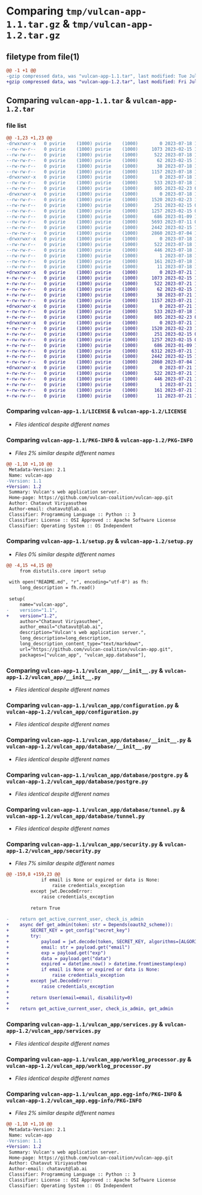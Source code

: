 # Comparing `tmp/vulcan-app-1.1.tar.gz` & `tmp/vulcan-app-1.2.tar.gz`

## filetype from file(1)

```diff
@@ -1 +1 @@
-gzip compressed data, was "vulcan-app-1.1.tar", last modified: Tue Jul 18 13:53:35 2023, max compression
+gzip compressed data, was "vulcan-app-1.2.tar", last modified: Fri Jul 21 10:27:14 2023, max compression
```

## Comparing `vulcan-app-1.1.tar` & `vulcan-app-1.2.tar`

### file list

```diff
@@ -1,23 +1,23 @@
-drwxrwxr-x   0 pvirie    (1000) pvirie    (1000)        0 2023-07-18 13:53:35.213420 vulcan-app-1.1/
--rw-rw-r--   0 pvirie    (1000) pvirie    (1000)     1073 2023-02-15 10:28:00.000000 vulcan-app-1.1/LICENSE
--rw-rw-r--   0 pvirie    (1000) pvirie    (1000)      522 2023-07-18 13:53:35.213420 vulcan-app-1.1/PKG-INFO
--rw-rw-r--   0 pvirie    (1000) pvirie    (1000)       62 2023-02-15 10:28:00.000000 vulcan-app-1.1/README.md
--rw-rw-r--   0 pvirie    (1000) pvirie    (1000)       38 2023-07-18 13:53:35.213420 vulcan-app-1.1/setup.cfg
--rw-rw-r--   0 pvirie    (1000) pvirie    (1000)     1157 2023-07-18 13:52:59.000000 vulcan-app-1.1/setup.py
-drwxrwxr-x   0 pvirie    (1000) pvirie    (1000)        0 2023-07-18 13:53:35.213420 vulcan-app-1.1/vulcan_app/
--rw-rw-r--   0 pvirie    (1000) pvirie    (1000)      533 2023-07-18 13:53:23.000000 vulcan-app-1.1/vulcan_app/__init__.py
--rw-rw-r--   0 pvirie    (1000) pvirie    (1000)      805 2023-02-23 08:06:39.000000 vulcan-app-1.1/vulcan_app/configuration.py
-drwxrwxr-x   0 pvirie    (1000) pvirie    (1000)        0 2023-07-18 13:53:35.213420 vulcan-app-1.1/vulcan_app/database/
--rw-rw-r--   0 pvirie    (1000) pvirie    (1000)     1520 2023-02-23 13:43:03.000000 vulcan-app-1.1/vulcan_app/database/__init__.py
--rw-rw-r--   0 pvirie    (1000) pvirie    (1000)      251 2023-02-15 06:39:24.000000 vulcan-app-1.1/vulcan_app/database/mongo.py
--rw-rw-r--   0 pvirie    (1000) pvirie    (1000)     1257 2023-02-15 06:59:22.000000 vulcan-app-1.1/vulcan_app/database/postgre.py
--rw-rw-r--   0 pvirie    (1000) pvirie    (1000)      686 2023-01-09 13:08:56.000000 vulcan-app-1.1/vulcan_app/database/tunnel.py
--rw-rw-r--   0 pvirie    (1000) pvirie    (1000)     5693 2023-07-11 08:26:50.000000 vulcan-app-1.1/vulcan_app/security.py
--rw-rw-r--   0 pvirie    (1000) pvirie    (1000)     2442 2023-02-15 10:40:00.000000 vulcan-app-1.1/vulcan_app/services.py
--rw-rw-r--   0 pvirie    (1000) pvirie    (1000)     2860 2023-07-04 14:18:15.000000 vulcan-app-1.1/vulcan_app/worklog_processor.py
-drwxrwxr-x   0 pvirie    (1000) pvirie    (1000)        0 2023-07-18 13:53:35.213420 vulcan-app-1.1/vulcan_app.egg-info/
--rw-rw-r--   0 pvirie    (1000) pvirie    (1000)      522 2023-07-18 13:53:35.000000 vulcan-app-1.1/vulcan_app.egg-info/PKG-INFO
--rw-rw-r--   0 pvirie    (1000) pvirie    (1000)      446 2023-07-18 13:53:35.000000 vulcan-app-1.1/vulcan_app.egg-info/SOURCES.txt
--rw-rw-r--   0 pvirie    (1000) pvirie    (1000)        1 2023-07-18 13:53:35.000000 vulcan-app-1.1/vulcan_app.egg-info/dependency_links.txt
--rw-rw-r--   0 pvirie    (1000) pvirie    (1000)      161 2023-07-18 13:53:35.000000 vulcan-app-1.1/vulcan_app.egg-info/requires.txt
--rw-rw-r--   0 pvirie    (1000) pvirie    (1000)       11 2023-07-18 13:53:35.000000 vulcan-app-1.1/vulcan_app.egg-info/top_level.txt
+drwxrwxr-x   0 pvirie    (1000) pvirie    (1000)        0 2023-07-21 10:27:14.105609 vulcan-app-1.2/
+-rw-rw-r--   0 pvirie    (1000) pvirie    (1000)     1073 2023-02-15 10:28:00.000000 vulcan-app-1.2/LICENSE
+-rw-rw-r--   0 pvirie    (1000) pvirie    (1000)      522 2023-07-21 10:27:14.105609 vulcan-app-1.2/PKG-INFO
+-rw-rw-r--   0 pvirie    (1000) pvirie    (1000)       62 2023-02-15 10:28:00.000000 vulcan-app-1.2/README.md
+-rw-rw-r--   0 pvirie    (1000) pvirie    (1000)       38 2023-07-21 10:27:14.105609 vulcan-app-1.2/setup.cfg
+-rw-rw-r--   0 pvirie    (1000) pvirie    (1000)     1157 2023-07-21 10:24:12.000000 vulcan-app-1.2/setup.py
+drwxrwxr-x   0 pvirie    (1000) pvirie    (1000)        0 2023-07-21 10:27:14.105609 vulcan-app-1.2/vulcan_app/
+-rw-rw-r--   0 pvirie    (1000) pvirie    (1000)      533 2023-07-18 13:53:23.000000 vulcan-app-1.2/vulcan_app/__init__.py
+-rw-rw-r--   0 pvirie    (1000) pvirie    (1000)      805 2023-02-23 08:06:39.000000 vulcan-app-1.2/vulcan_app/configuration.py
+drwxrwxr-x   0 pvirie    (1000) pvirie    (1000)        0 2023-07-21 10:27:14.105609 vulcan-app-1.2/vulcan_app/database/
+-rw-rw-r--   0 pvirie    (1000) pvirie    (1000)     1520 2023-02-23 13:43:03.000000 vulcan-app-1.2/vulcan_app/database/__init__.py
+-rw-rw-r--   0 pvirie    (1000) pvirie    (1000)      251 2023-02-15 06:39:24.000000 vulcan-app-1.2/vulcan_app/database/mongo.py
+-rw-rw-r--   0 pvirie    (1000) pvirie    (1000)     1257 2023-02-15 06:59:22.000000 vulcan-app-1.2/vulcan_app/database/postgre.py
+-rw-rw-r--   0 pvirie    (1000) pvirie    (1000)      686 2023-01-09 13:08:56.000000 vulcan-app-1.2/vulcan_app/database/tunnel.py
+-rw-rw-r--   0 pvirie    (1000) pvirie    (1000)     6312 2023-07-21 10:26:33.000000 vulcan-app-1.2/vulcan_app/security.py
+-rw-rw-r--   0 pvirie    (1000) pvirie    (1000)     2442 2023-02-15 10:40:00.000000 vulcan-app-1.2/vulcan_app/services.py
+-rw-rw-r--   0 pvirie    (1000) pvirie    (1000)     2860 2023-07-04 14:18:15.000000 vulcan-app-1.2/vulcan_app/worklog_processor.py
+drwxrwxr-x   0 pvirie    (1000) pvirie    (1000)        0 2023-07-21 10:27:14.105609 vulcan-app-1.2/vulcan_app.egg-info/
+-rw-rw-r--   0 pvirie    (1000) pvirie    (1000)      522 2023-07-21 10:27:14.000000 vulcan-app-1.2/vulcan_app.egg-info/PKG-INFO
+-rw-rw-r--   0 pvirie    (1000) pvirie    (1000)      446 2023-07-21 10:27:14.000000 vulcan-app-1.2/vulcan_app.egg-info/SOURCES.txt
+-rw-rw-r--   0 pvirie    (1000) pvirie    (1000)        1 2023-07-21 10:27:14.000000 vulcan-app-1.2/vulcan_app.egg-info/dependency_links.txt
+-rw-rw-r--   0 pvirie    (1000) pvirie    (1000)      161 2023-07-21 10:27:14.000000 vulcan-app-1.2/vulcan_app.egg-info/requires.txt
+-rw-rw-r--   0 pvirie    (1000) pvirie    (1000)       11 2023-07-21 10:27:14.000000 vulcan-app-1.2/vulcan_app.egg-info/top_level.txt
```

### Comparing `vulcan-app-1.1/LICENSE` & `vulcan-app-1.2/LICENSE`

 * *Files identical despite different names*

### Comparing `vulcan-app-1.1/PKG-INFO` & `vulcan-app-1.2/PKG-INFO`

 * *Files 2% similar despite different names*

```diff
@@ -1,10 +1,10 @@
 Metadata-Version: 2.1
 Name: vulcan-app
-Version: 1.1
+Version: 1.2
 Summary: Vulcan's web application server.
 Home-page: https://github.com/vulcan-coalition/vulcan-app.git
 Author: Chatavut Viriyasuthee
 Author-email: chatavut@lab.ai
 Classifier: Programming Language :: Python :: 3
 Classifier: License :: OSI Approved :: Apache Software License
 Classifier: Operating System :: OS Independent
```

### Comparing `vulcan-app-1.1/setup.py` & `vulcan-app-1.2/setup.py`

 * *Files 0% similar despite different names*

```diff
@@ -4,15 +4,15 @@
     from distutils.core import setup
 
 with open("README.md", "r", encoding="utf-8") as fh:
     long_description = fh.read()
 
 setup(
     name="vulcan-app",
-    version="1.1",
+    version="1.2",
     author="Chatavut Viriyasuthee",
     author_email="chatavut@lab.ai",
     description="Vulcan's web application server.",
     long_description=long_description,
     long_description_content_type="text/markdown",
     url="https://github.com/vulcan-coalition/vulcan-app.git",
     packages=["vulcan_app", "vulcan_app.database"],
```

### Comparing `vulcan-app-1.1/vulcan_app/__init__.py` & `vulcan-app-1.2/vulcan_app/__init__.py`

 * *Files identical despite different names*

### Comparing `vulcan-app-1.1/vulcan_app/configuration.py` & `vulcan-app-1.2/vulcan_app/configuration.py`

 * *Files identical despite different names*

### Comparing `vulcan-app-1.1/vulcan_app/database/__init__.py` & `vulcan-app-1.2/vulcan_app/database/__init__.py`

 * *Files identical despite different names*

### Comparing `vulcan-app-1.1/vulcan_app/database/postgre.py` & `vulcan-app-1.2/vulcan_app/database/postgre.py`

 * *Files identical despite different names*

### Comparing `vulcan-app-1.1/vulcan_app/database/tunnel.py` & `vulcan-app-1.2/vulcan_app/database/tunnel.py`

 * *Files identical despite different names*

### Comparing `vulcan-app-1.1/vulcan_app/security.py` & `vulcan-app-1.2/vulcan_app/security.py`

 * *Files 7% similar despite different names*

```diff
@@ -159,8 +159,23 @@
             if email is None or expired or data is None:
                 raise credentials_exception
         except jwt.DecodeError:
             raise credentials_exception
 
         return True
 
-    return get_active_current_user, check_is_admin
+    async def get_admin(token: str = Depends(oauth2_scheme)):
+        SECRET_KEY = get_config("secret_key")
+        try:
+            payload = jwt.decode(token, SECRET_KEY, algorithms=[ALGORITHM])
+            email: str = payload.get("email")
+            exp = payload.get("exp")
+            data = payload.get("data")
+            expired = datetime.now() > datetime.fromtimestamp(exp)
+            if email is None or expired or data is None:
+                raise credentials_exception
+        except jwt.DecodeError:
+            raise credentials_exception
+
+        return User(email=email, disability=0)
+
+    return get_active_current_user, check_is_admin, get_admin
```

### Comparing `vulcan-app-1.1/vulcan_app/services.py` & `vulcan-app-1.2/vulcan_app/services.py`

 * *Files identical despite different names*

### Comparing `vulcan-app-1.1/vulcan_app/worklog_processor.py` & `vulcan-app-1.2/vulcan_app/worklog_processor.py`

 * *Files identical despite different names*

### Comparing `vulcan-app-1.1/vulcan_app.egg-info/PKG-INFO` & `vulcan-app-1.2/vulcan_app.egg-info/PKG-INFO`

 * *Files 2% similar despite different names*

```diff
@@ -1,10 +1,10 @@
 Metadata-Version: 2.1
 Name: vulcan-app
-Version: 1.1
+Version: 1.2
 Summary: Vulcan's web application server.
 Home-page: https://github.com/vulcan-coalition/vulcan-app.git
 Author: Chatavut Viriyasuthee
 Author-email: chatavut@lab.ai
 Classifier: Programming Language :: Python :: 3
 Classifier: License :: OSI Approved :: Apache Software License
 Classifier: Operating System :: OS Independent
```

